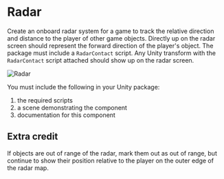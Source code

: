 # Radar

Create an onboard radar system for a game to track the relative direction and distance to the player of other game objects. Directly up on the radar screen should represent the forward direction of the player's object. The package must include a `RadarContact` script. Any Unity transform with the `RadarContact` script attached should show up on the radar screen.

![Radar](https://www.codeproject.com/KB/grid/DrawingRadarDisplayWithCS/Radar1.jpg)

You must include the following in your Unity package:

1. the required scripts
2. a scene demonstrating the component
3. documentation for this component

## Extra credit

If objects are out of range of the radar, mark them out as out of range, but continue to show their position relative to the player on the outer edge of the radar map.